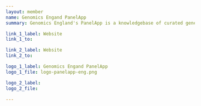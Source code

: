 ```yaml
---
layout: member
name: Genomics Engand PanelApp
summary: Genomics England's PanelApp is a knowledgebase of curated gene panels which crowdsources expert reviews for gene-disease validity assessment The gene panels are utilised by Genomics England’s genome interpretation services, support a consensus in gene content for the NHSE Genomic Medicine Service, as well as worldwide for omics analysis.

link_1_label: Website
link_1_to:

link_2_label: Website
link_2_to:

logo_1_label: Genomics Engand PanelApp
logo_1_file: logo-panelapp-eng.png

logo_2_label:
logo_2_file:

---
```

